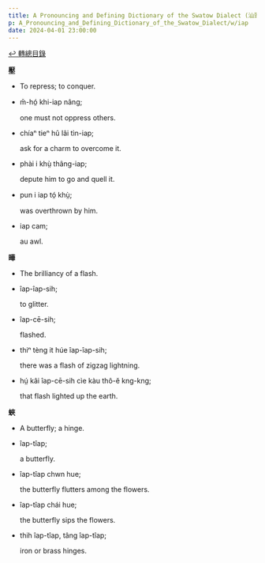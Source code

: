 ```yaml
---
title: A Pronouncing and Defining Dictionary of the Swatow Dialect (汕頭方言音義字典) / iap
p: A_Pronouncing_and_Defining_Dictionary_of_the_Swatow_Dialect/w/iap
date: 2024-04-01 23:00:00
---
```


[↩️ 轉總目錄](/A_Pronouncing_and_Defining_Dictionary_of_the_Swatow_Dialect)


**壓**
- To repress; to conquer.

- m̄-hó̤ khi-iap nâng;

  one must not oppress others.

- chíaⁿ tieⁿ hû lâi tìn-iap;

  ask for a charm to overcome it.

- phài i khṳ̀ thâng-iap;

  depute him to go and quell it.

- pun i iap tó̤ khṳ̀;

  was overthrown by him.

- iap cam;

  au awl. 

**曄**
- The brilliancy of a flash.

- îap-îap-sih;

  to glitter.

- îap-cē-sih;

  flashed.

- thiⁿ tèng it húe îap-îap-sih;

  there was a flash of zigzag lightning.

- hṳ́ kâi îap-cē-sih cìe kàu thô-ĕ kng-kng;

  that flash lighted up the earth.

**蛺**
- A butterfly; a hinge.

- îap-tîap;

  a butterfly.

- îap-tîap chwn hue;

  the butterfly flutters among the flowers.

- îap-tîap chái hue;

  the butterfly sips the flowers.

- thih îap-tîap, tâng îap-tîap;

  iron or brass hinges.